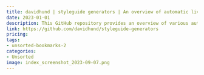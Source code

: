 ```yaml
---
title: davidhund | styleguide generators | An overview of automatic living styleguide generators
date: 2023-01-01
description: This GitHub repository provides an overview of various automatic living styleguide generators that developers can use for their web design projects.
link: https://github.com/davidhund/styleguide-generators
pricing: 
tags: 
- unsorted-bookmarks-2 
categories: 
- Unsorted 
image: index_screenshot_2023-09-07.png
---
```


